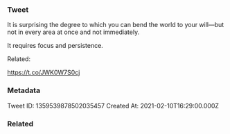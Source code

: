 ### Tweet
It is surprising the degree to which you can bend the world to your will—but not in every area at once and not immediately.

It requires focus and persistence.

Related: 

https://t.co/JWK0W7S0cj

### Metadata
Tweet ID: 1359539878502035457
Created At: 2021-02-10T16:29:00.000Z

### Related

